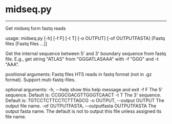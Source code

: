 # midseq.py

---

Get midseq form fastq reads

usage: midseq.py [-h] [-f F] [-t T] [-o OUTPUT] [-of OUTPUTFASTA]
                 [Fastq files [Fastq files ...]]

Get the internal sequence between 5' and 3' boundary sequence from fastq file.
E.g., get string "ATLAS" from "GGGATLASAAA" with -f "GGG" and -t "AAA".

positional arguments:
  Fastq files           HTS reads in fastq format (not in .gz format). Support
                        muti-fastq-files.

optional arguments:
  -h, --help            show this help message and exit
  -f F                  The 5' sequence. Default is: CCGGCGACGTTGGGTCAACT
  -t T                  The 3' sequence. Default is: TGTCCTCTTCCTCTTTAGCG
  -o OUTPUT, --output OUTPUT
                        The output file name.
  -of OUTPUTFASTA, --outputfasta OUTPUTFASTA
                        The output fasta name. The default is not to output
                        this file unless assigned its file name.
